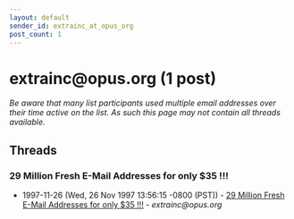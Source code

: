 ```yaml
---
layout: default
sender_id: extrainc_at_opus_org
post_count: 1
---
```


# extrainc<span>@</span>opus.org (1 post)

_Be aware that many list participants used multiple email addresses over their time active on the list. As such this page may not contain all threads available._

## Threads

### 29 Million Fresh E-Mail Addresses for only $35 !!!
+ 1997-11-26 (Wed, 26 Nov 1997 13:56:15 -0800 (PST)) - [29 Million Fresh E-Mail Addresses for only $35 !!!](/archive/1997/11/45bb0a9479d18ecf762e5f1f0e8824a6c820aa2e684ab42c2c5b23807576c9e8) - _extrainc@opus.org_

